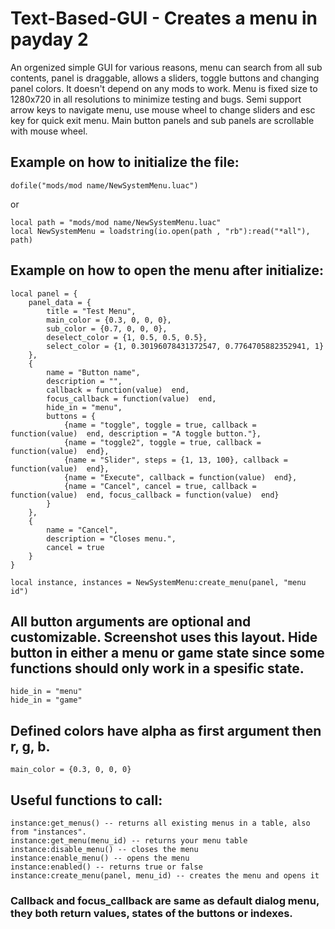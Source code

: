 # Text-Based-GUI - Creates a menu in payday 2


An orgenized simple GUI for various reasons, menu can search from all sub contents, panel is draggable, allows a sliders, toggle buttons and changing panel colors. It doesn't depend on any mods to work. Menu is fixed size to 1280x720 in all resolutions to minimize testing and bugs. Semi support arrow keys to navigate menu, use mouse wheel to change sliders and esc key for quick exit menu. Main button panels and sub panels are scrollable with mouse wheel.


## Example on how to initialize the file:
```
dofile("mods/mod name/NewSystemMenu.luac")
```

or

```
local path = "mods/mod name/NewSystemMenu.luac"
local NewSystemMenu = loadstring(io.open(path , "rb"):read("*all"), path)
```


## Example on how to open the menu after initialize:
```
local panel = {
    panel_data = {
        title = "Test Menu",
        main_color = {0.3, 0, 0, 0},
        sub_color = {0.7, 0, 0, 0},
        deselect_color = {1, 0.5, 0.5, 0.5},
        select_color = {1, 0.30196078431372547, 0.7764705882352941, 1}
    },
    {
        name = "Button name",
        description = "",
        callback = function(value)  end,
		focus_callback = function(value)  end,
        hide_in = "menu",
        buttons = {
            {name = "toggle", toggle = true, callback = function(value)  end, description = "A toggle button."},
            {name = "toggle2", toggle = true, callback = function(value)  end},
            {name = "Slider", steps = {1, 13, 100}, callback = function(value)  end},
            {name = "Execute", callback = function(value)  end},
            {name = "Cancel", cancel = true, callback = function(value)  end, focus_callback = function(value)  end}
        }
    },
	{
        name = "Cancel",
        description = "Closes menu.",
        cancel = true
    }
}

local instance, instances = NewSystemMenu:create_menu(panel, "menu id")
```


## All button arguments are optional and customizable. Screenshot uses this layout. Hide button in either a menu or game state since some functions should only work in a spesific state.
```
hide_in = "menu"
hide_in = "game"
```


## Defined colors have alpha as first argument then r, g, b.

```
main_color = {0.3, 0, 0, 0}
```


## Useful functions to call:

```
instance:get_menus() -- returns all existing menus in a table, also from "instances".
instance:get_menu(menu_id) -- returns your menu table
instance:disable_menu() -- closes the menu
instance:enable_menu() -- opens the menu
instance:enabled() -- returns true or false
instance:create_menu(panel, menu_id) -- creates the menu and opens it
```


### Callback and focus_callback are same as default dialog menu, they both return values, states of the buttons or indexes.
